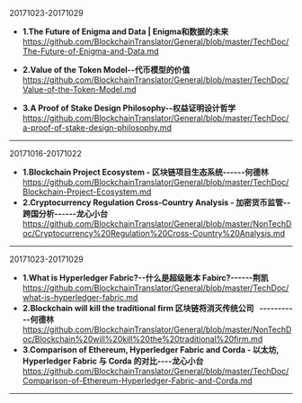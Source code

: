 20171023-20171029
- **1.The Future of Enigma and Data | Enigma和数据的未来**
https://github.com/BlockchainTranslator/General/blob/master/TechDoc/The-Future-of-Enigma-and-Data.md

- **2.Value of the Token Model--代币模型的价值**
https://github.com/BlockchainTranslator/General/blob/master/TechDoc/Value-of-the-Token-Model.md

- **3.A Proof of Stake Design Philosophy--权益证明设计哲学**
https://github.com/BlockchainTranslator/General/blob/master/TechDoc/a-proof-of-stake-design-philosophy.md

--------------------------

20171016-20171022

- **1.Blockchain Project Ecosystem - 区块链项目生态系统------何德林**
https://github.com/BlockchainTranslator/General/blob/master/TechDoc/Blockchain-Project-Ecosystem.md
- **2.Cryptocurrency Regulation Cross-Country Analysis - 加密货币监管--跨国分析------龙心小台**
https://github.com/BlockchainTranslator/General/blob/master/NonTechDoc/Cryptocurrency%20Regulation%20Cross-Country%20Analysis.md

------------------------------------------------------------------------------------

20171023-20171029

- **1.What is Hyperledger Fabric?--什么是超级账本 Fabirc?------荆凯**
https://github.com/BlockchainTranslator/General/blob/master/TechDoc/what-is-hyperledger-fabric.md
- **2.Blockchain will kill the traditional firm 区块链将消灭传统公司   -----------何德林**
https://github.com/BlockchainTranslator/General/blob/master/NonTechDoc/Blockchain%20will%20kill%20the%20traditional%20firm.md
- **3.Comparison of Ethereum, Hyperledger Fabric and Corda - 以太坊, Hyperledger Fabric 与 Corda 的对比----龙心小台**
https://github.com/BlockchainTranslator/General/blob/master/TechDoc/Comparison-of-Ethereum-Hyperledger-Fabric-and-Corda.md

---------------------------------------------------------------------------

